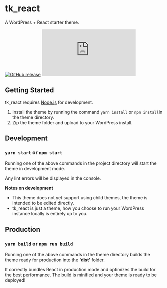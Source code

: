 # tk_react

A WordPress + React starter theme.

[![GitHub release](https://img.shields.io/github/v/release/samwyness/tk_react?color=blue&style=flat-square)](https://GitHub.com/samwyness/tk_react/releases/)
[![Only 32 Kb](https://badge-size.herokuapp.com/samwyness/tk_react/master/dist/tkr-bundle.js?label=bundle%20size&color=green&style=flat-square)](https://github.com/samwyness/tk_react/blob/master/dist/tkr-bundle.js)

## Getting Started

tk_react requires [Node.js](https://nodejs.org/) for development.

1. Install the theme by running the command `yarn install` or `npm install`in
   the theme directory.
2. Zip the theme folder and upload to your WordPress install.

## Development

### `yarn start` or `npm start`

Running one of the above commands in the project directory will start the theme
in development mode.

Any lint errors will be displayed in the console.

**Notes on development**

- This theme does not yet support using child themes, the theme is intended to
  be edited directly.
- tk_react is just a theme, how you choose to run your WordPress instance
  locally is entirely up to you.

## Production

### `yarn build` or `npm run build`

Running one of the above commands in the theme directory builds the theme ready
for production into the **'dist'** folder.<br />

It correctly bundles React in production mode and optimizes the build for the
best performance. The build is minified and your theme is ready to be deployed!
